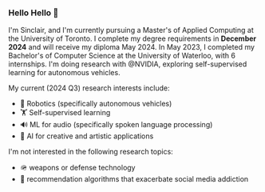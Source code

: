 ### Hello Hello 👋

I'm Sinclair, and I'm currently pursuing a Master's of Applied Computing at the University of Toronto. 
I complete my degree requirements in __December 2024__ and will receive my diploma May 2024.
In May 2023, I completed my Bachelor's of Computer Science at the University of Waterloo, with 6 internships.
I'm doing research with @NVIDIA, exploring self-supervised learning for autonomous vehicles.

My current (2024 Q3) research interests include:
* 🚙 Robotics (specifically autonomous vehicles)
* 🏋️ Self-supervised learning
* 🔊 ML for audio (specifically spoken language processing)
* 🎨 AI for creative and artistic applications

I'm not interested in the following research topics:
* 🪖 weapons or defense technology
* 📱 recommendation algorithms that exacerbate social media addiction
